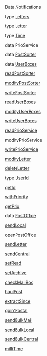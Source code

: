 Data.Notifications

type [Letters](Data-Notifications.html#t:Letters)

type [Letter](Data-Notifications.html#t:Letter)

type [Time](Data-Notifications.html#t:Time)

data [PrioService](Data-Notifications.html#t:PrioService)

data [PostSorter](Data-Notifications.html#t:PostSorter)

data [UserBoxes](Data-Notifications.html#t:UserBoxes)

[readPostSorter](Data-Notifications.html#v:readPostSorter)

[modifyPostSorter](Data-Notifications.html#v:modifyPostSorter)

[writePostSorter](Data-Notifications.html#v:writePostSorter)

[readUserBoxes](Data-Notifications.html#v:readUserBoxes)

[modifyUserBoxes](Data-Notifications.html#v:modifyUserBoxes)

[writeUserBoxes](Data-Notifications.html#v:writeUserBoxes)

[readPrioService](Data-Notifications.html#v:readPrioService)

[modifyPrioService](Data-Notifications.html#v:modifyPrioService)

[writePrioService](Data-Notifications.html#v:writePrioService)

[modifyLetter](Data-Notifications.html#v:modifyLetter)

[deleteLetter](Data-Notifications.html#v:deleteLetter)

type [UserId](Data-Notifications.html#t:UserId)

[getId](Data-Notifications.html#v:getId)

[withPriority](Data-Notifications.html#v:withPriority)

[getPrio](Data-Notifications.html#v:getPrio)

data [PostOffice](Data-Notifications.html#t:PostOffice)

[sendLocal](Data-Notifications.html#v:sendLocal)

[openPostOffice](Data-Notifications.html#v:openPostOffice)

[sendLetter](Data-Notifications.html#v:sendLetter)

[sendCentral](Data-Notifications.html#v:sendCentral)

[setRead](Data-Notifications.html#v:setRead)

[setArchive](Data-Notifications.html#v:setArchive)

[checkMailBox](Data-Notifications.html#v:checkMailBox)

[haulPost](Data-Notifications.html#v:haulPost)

[extractSince](Data-Notifications.html#v:extractSince)

[goin'Postal](Data-Notifications.html#v:goin-39-Postal)

[sendBulkMail](Data-Notifications.html#v:sendBulkMail)

[sendBulkLocal](Data-Notifications.html#v:sendBulkLocal)

[sendBulkCentral](Data-Notifications.html#v:sendBulkCentral)

[milliTime](Data-Notifications.html#v:milliTime)
